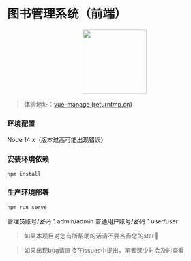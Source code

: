 # 图书管理系统（前端）

<p align="center">
  <a href="#">
    <img width="150" src="https://cdn.jsdelivr.net/gh/Returntmp/blog-image@main/blog/logo.png">
  </a>
</p>



> 体验地址：[vue-manage (returntmp.cn)](https://www.returntmp.cn/login)

### 环境配置

Node 14.x（版本过高可能出现错误）

### 安装环境依赖
```bash
npm install
```

### 生产环境部署
```bash
npm run serve
```



管理员账号/密码：admin/admin
普通用户账号/密码：user/user



> 如果本项目对您有所帮助的话请不要吝啬您的star🥰

> 如果出现bug请直接在issues中提出，笔者课少时会及时查看







